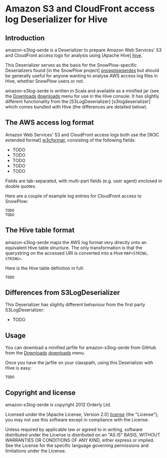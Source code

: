 # Amazon S3 and CloudFront access log Deserializer for Hive

## Introduction

amazon-s3log-serde is a Deserializer to prepare Amazon Web Services' S3 and CloudFront access logs for analysis using [Apache Hive] [hive].

This Deserializer serves as the basis for the SnowPlow-specific Deserializers found [in the SnowPlow project] [snowplowserdes] but should be generally useful for anyone wanting to analyse AWS access log files in Hive, whether SnowPlow users or not.

amazon-s3log-serde is written in Scala and available as a minified jar (see the [Downloads] [downloads] menu for use in the Hive console. It has slightly different functionality from the [S3LogDeserializer] [s3logdeserializer] which comes bundled with Hive (the differences are detailed below).

## The AWS access log format

Amazon Web Services' S3 and CloudFront access logs both use the [W3C extended format] [w3cformat], consisting of the following fields:

* TODO
* TODO
* TODO
* TODO
* TODO

Fields are tab-separated, with multi-part fields (e.g. user agent) enclosed in double quotes.

Here are a couple of example log entries for CloudFront access to SnowPlow:

    TODO
    TODO 

## The Hive table format

amazon-s3log-serde maps the AWS log format very directly onto an equivalent Hive table structure. The only transformation is that the querystring on the accessed URI is converted into a Hive `MAP<STRING, STRING>`.

Here is the Hive table definition in full:

    TODO

## Differences from S3LogDeserializer

This Deserializer has slightly different behaviour from the first party S3LogDeserializer:

* TODO

## Usage

You can download a minified jarfile for amazon-s3log-serde from GitHub from the [Downloads] [downloads] menu.

Once you have the jarfile on your classpath, using this Deserializer with Hive is easy:

    TODO 

## Copyright and license

amazon-s3log-serde is copyright 2012 Orderly Ltd.

Licensed under the [Apache License, Version 2.0] [license] (the "License");
you may not use this software except in compliance with the License.

Unless required by applicable law or agreed to in writing, software
distributed under the License is distributed on an "AS IS" BASIS,
WITHOUT WARRANTIES OR CONDITIONS OF ANY KIND, either express or implied.
See the License for the specific language governing permissions and
limitations under the License.

[hive]: http://hive.apache.org/ 
[snowplowserdes]: https://github.com/snowplow/snowplow/tree/master/serdes 
[license]: http://www.apache.org/licenses/LICENSE-2.0
[w3cformat]: http://www.w3.org/TR/WD-logfile.html 
[downloads]: https://github.com/snowplow/amazon-s3log-serde/downloads
